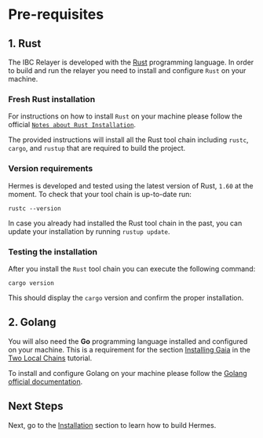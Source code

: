# Pre-requisites

## 1. Rust

The IBC Relayer is developed with the [Rust](https://www.rust-lang.org) programming language. In order to build and run the relayer you need to install and configure `Rust` on your machine.

### Fresh Rust installation

For instructions on how to install `Rust` on your machine please follow the official [`Notes about Rust Installation`](https://www.rust-lang.org/tools/install).

The provided instructions will install all the Rust tool chain including `rustc`, `cargo`, and `rustup` that are required to build the project.

### Version requirements

Hermes is developed and tested using the latest version of Rust, `1.60` at
the moment. To check that your tool chain is up-to-date run:

```shell
rustc --version
```

In case you already had installed the Rust tool chain in the past, you can
update your installation by running `rustup update`.

### Testing the installation

After you install the `Rust` tool chain you can execute the following command:

```shell
cargo version
```

This should display the `cargo` version and confirm the proper installation.

## 2. Golang

You will also need the __Go__ programming language installed and configured on your machine. This is a requirement for the section [Installing Gaia](./tutorials/local-chains/gaia.md) in the [Two Local Chains](./tutorials/local-chains/index.md) tutorial.

To install and configure Golang on your machine please follow the [Golang official documentation](https://golang.org/doc/install).

## Next Steps

Next, go to the [Installation](./installation.md) section to learn how to build Hermes.
